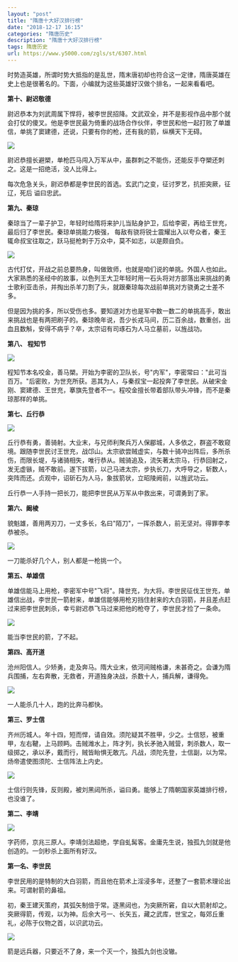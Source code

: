 ```yaml
---
layout: "post"
title: "隋唐十大好汉排行榜"
date: "2018-12-17 16:15"
categories: "隋唐历史"
description: "隋唐十大好汉排行榜"
tags: 隋唐历史
url: https://www.y5000.com/zgls/st/6307.html
---
```






时势造英雄，所谓时势大抵指的是乱世，隋末唐初却也符合这一定律，隋唐英雄在史上也是很著名的。下面，小编就为这些英雄好汉做个排名，一起来看看吧。

**第十、尉迟敬德**

尉迟恭本为刘武周属下悍将，被李世民招降。文武双全，并不是影视作品中那个就会打仗的傻叉。他是李世民最为倚重的战场合作伙伴，李世民和他一起打败了单雄信，单挑了窦建德，还说，只要有你的枪，还有我的箭，纵横天下无碍。

![](/uploads/allimg/161201/6-1612011455135K.JPG)

尉迟恭擅长避槊，单枪匹马闯入万军从中，虽群刺之不能伤，还能反手夺槊还刺之。这是一招绝活，没人比得上。

每次危急关头，尉迟恭都是李世民的首选。玄武门之变，征讨罗艺，抗拒突厥，征辽，死后 谥曰忠武。

**第九、秦琼**

秦琼当了一辈子护卫，年轻时给隋将来护儿当贴身护卫，后给李密，再给王世充，最后归了李世民。秦琼单挑能力极强，
每敌有骁将锐士震耀出入以夸众者，秦王辄命叔宝往取之，跃马挺枪刺于万众中，莫不如志，以是颇自负。

![](/uploads/allimg/161201/6-161201145133T5.JPG)

古代打仗，开战之前总要热身，叫做致师，也就是咱们说的单挑。外国人也如此。大家熟悉的圣经中的故事，以色列王大卫年轻时用一石头将对方部落出来挑战的勇士歌利亚击杀，并掏出杀羊刀割了头，就跟秦琼每次战前单挑对方骁勇之士差不多。

但是因为挑的多，所以受伤也多。要知道对方也是军中数一数二的单挑高手，敢出来挑战也是有两把刷子的。秦琼晚年说，吾少长戎马间，历二百余战，数重创，出血且数斛，安得不病乎？卒，太宗诏有司琢石为人马立墓前，以旌战功。

**第八、 程知节**

![](/uploads/allimg/161201/6-161201145541295.JPG)

程知节本名咬金，善马槊。开始为李密的卫队长，号"内军"，李密常曰："此可当百万。"后密败，为世充所获。恶其为人，与秦叔宝一起投奔了李世民。从破宋金刚、窦建德、王世充，搴旗先登者不一。程咬金擅长带着部队带头冲锋，而不是秦琼那样的单挑。

**第七、丘行恭**

**![](/uploads/allimg/161201/6-16120114520X58.JPG)**

丘行恭有勇，善骑射。大业末，与兄师利聚兵万人保郿城，人多依之，群盗不敢窥境。跟随李世民讨王世充，战邙山。太宗欲尝贼虚实，与数十骑冲出阵后，多所杀伤，而限长堤，与诸骑相失，唯行恭从。贼骑追及，流矢著太宗马，行恭回射之，发无虚镞，贼不敢前。遂下拔箭，以己马进太宗，步执长刀，大呼导之，斩数人，突阵而还。贞观中，诏斫石为人马，象拔箭状，立昭陵阙前，以旌武功云。

丘行恭一人手持一把长刀，能把李世民从万军从中救出来，可谓勇到了家。

**第六、阚棱**

貌魁雄，善用两刃刀，一丈多长，名曰"陌刀"，一挥杀数人，前无坚对。得罪李孝恭被杀。

![](/uploads/allimg/161201/6-161201145222595.JPG)

一刀能杀好几个人，别人都是一枪挑一个。

**第五、单雄信**

单雄信能马上用枪，李密军中号"飞将"。降世充，为大将。李世民征伐王世充，单雄信出战，李世民一箭射来，单雄信能够用枪刃挡住射来的大白羽箭，并且差点赶过来把李世民刺杀，幸亏尉迟恭飞马过来把他的枪夺了，李世民才捡了一条命。

![](/uploads/allimg/161201/6-161201145239524.JPG)

能当李世民的箭，了不起。

**第四、高开道**

沧州阳信人。少矫勇，走及奔马。隋大业末，依河间贼格谦，未甚奇之。会谦为隋兵围捕，左右奔散，无救者，开道独身决战，杀数十人，捕兵解，谦得免。

![](/uploads/allimg/161201/6-1612011453093D.JPG)

一人能杀几十人，跑的比奔马都快。

**第三、罗士信**

齐州历城人。年十四，短而悍，请自效。须陀疑其不胜甲，少之。士信怒，被重甲，左右鞬，上马顾眄。击贼潍水上，阵才列，执长矛驰入贼营，刺杀数人，取一级掷之，承以矛，戴而行，贼皆眙惧无敢亢。凡战，须陀先登，士信副，以为常。炀帝遣使图须陀、士信阵法上内史。

![](/uploads/allimg/161201/6-161201145323926.JPG)

士信行则先锋，反则殿，被刘黑闼所杀，谥曰勇。能够上了隋朝国家英雄排行榜，也没谁了。

**第二、李靖**

![](/uploads/allimg/161201/6-16120114533B54.JPG)

字药师，京兆三原人。李靖剑法超绝，学自虬髯客。金庸先生说，独孤九剑就是他创造的。一剑秒杀上面所有好汉。

**第一名、李世民**

李世民用的是特制的大白羽箭，而且他在箭术上淫浸多年，还整了一套箭术理论出来。可谓射箭的鼻祖。

初，秦王建天策府，其弧矢制倍于常。逐黑闼也，为突厥所窘，自以大箭射却之。突厥得箭，传观，以为神。后余大弓一、长矢五，藏之武库，世宝之，每郊丘重礼，必陈于仪物之首，以识武功云。

![](/uploads/allimg/161201/6-161201145352A7.JPG)

箭是远兵器，只要近不了身，来一个灭一个，独孤九剑也没辙。
